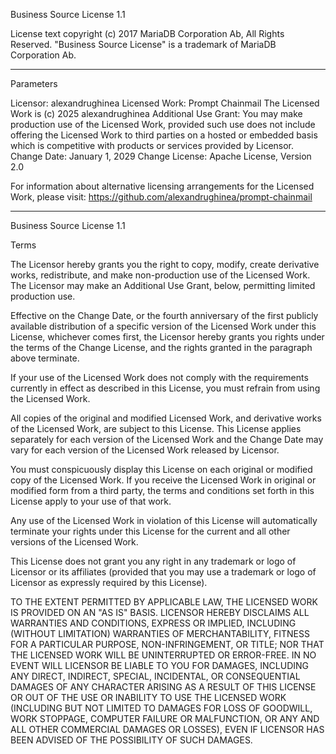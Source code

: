 Business Source License 1.1

License text copyright (c) 2017 MariaDB Corporation Ab, All Rights Reserved.
"Business Source License" is a trademark of MariaDB Corporation Ab.

---

Parameters

Licensor: alexandrughinea
Licensed Work: Prompt Chainmail
The Licensed Work is (c) 2025 alexandrughinea
Additional Use Grant: You may make production use of the Licensed Work,
provided such use does not include offering the
Licensed Work to third parties on a hosted or
embedded basis which is competitive with products
or services provided by Licensor.
Change Date: January 1, 2029
Change License: Apache License, Version 2.0

For information about alternative licensing arrangements for the Licensed Work,
please visit: https://github.com/alexandrughinea/prompt-chainmail

---

Business Source License 1.1

Terms

The Licensor hereby grants you the right to copy, modify, create derivative
works, redistribute, and make non-production use of the Licensed Work. The
Licensor may make an Additional Use Grant, below, permitting limited
production use.

Effective on the Change Date, or the fourth anniversary of the first publicly
available distribution of a specific version of the Licensed Work under this
License, whichever comes first, the Licensor hereby grants you rights under
the terms of the Change License, and the rights granted in the paragraph
above terminate.

If your use of the Licensed Work does not comply with the requirements
currently in effect as described in this License, you must refrain from using the Licensed Work.

All copies of the original and modified Licensed Work, and derivative works
of the Licensed Work, are subject to this License. This License applies
separately for each version of the Licensed Work and the Change Date may vary
for each version of the Licensed Work released by Licensor.

You must conspicuously display this License on each original or modified copy
of the Licensed Work. If you receive the Licensed Work in original or
modified form from a third party, the terms and conditions set forth in this
License apply to your use of that work.

Any use of the Licensed Work in violation of this License will automatically
terminate your rights under this License for the current and all other
versions of the Licensed Work.

This License does not grant you any right in any trademark or logo of
Licensor or its affiliates (provided that you may use a trademark or logo of
Licensor as expressly required by this License).

TO THE EXTENT PERMITTED BY APPLICABLE LAW, THE LICENSED WORK IS PROVIDED ON
AN "AS IS" BASIS. LICENSOR HEREBY DISCLAIMS ALL WARRANTIES AND CONDITIONS,
EXPRESS OR IMPLIED, INCLUDING (WITHOUT LIMITATION) WARRANTIES OF
MERCHANTABILITY, FITNESS FOR A PARTICULAR PURPOSE, NON-INFRINGEMENT, OR
TITLE; NOR THAT THE LICENSED WORK WILL BE UNINTERRUPTED OR ERROR-FREE. IN NO
EVENT WILL LICENSOR BE LIABLE TO YOU FOR DAMAGES, INCLUDING ANY DIRECT,
INDIRECT, SPECIAL, INCIDENTAL, OR CONSEQUENTIAL DAMAGES OF ANY CHARACTER
ARISING AS A RESULT OF THIS LICENSE OR OUT OF THE USE OR INABILITY TO USE THE
LICENSED WORK (INCLUDING BUT NOT LIMITED TO DAMAGES FOR LOSS OF GOODWILL,
WORK STOPPAGE, COMPUTER FAILURE OR MALFUNCTION, OR ANY AND ALL OTHER
COMMERCIAL DAMAGES OR LOSSES), EVEN IF LICENSOR HAS BEEN ADVISED OF THE
POSSIBILITY OF SUCH DAMAGES.
